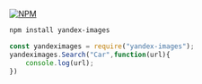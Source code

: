 [![NPM](https://nodei.co/npm/yandex-images.png)](https://nodei.co/npm/yandex-images/)

```bash
npm install yandex-images
```

```javascript
const yandeximages = require("yandex-images");
yandeximages.Search("Car",function(url){
    console.log(url);
})
```
